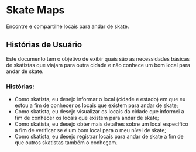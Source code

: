 # Skate Maps
Encontre e compartilhe locais para andar de skate.

## Histórias de Usuário
Este documento tem o objetivo de exibir quais são as necessidades básicas de skatistas que viajam para outra cidade e não conhece um bom local para andar de skate.

### Histórias:

- Como skatista, eu desejo informar o local (cidade e estado) em que eu estou a fim de conhecer os locais que existem para andar de skate;
- Como skatista, eu desejo visualizar os locais da cidade que informei a fim de conhecer os locais que existem para andar de skate;
- Como skatista, eu desejo obter mais detalhes sobre um local específico a fim de verificar se é um bom local para o meu nível de skate;
- Como skatista, eu desejo registrar locais para andar de skate a fim de que outros skatistas também o conheçam.
